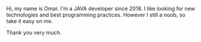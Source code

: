 Hi, my name is Omar. I'm a JAVA developer since 2018. 
I like looking for new technologies and best programming practices. 
However I still a noob, so take it easy on me.

Thank you very much.
